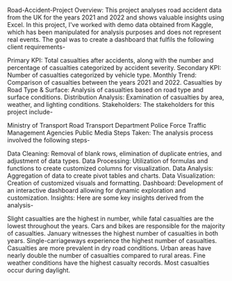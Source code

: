 Road-Accident-Project
Overview:
This project analyses road accident data from the UK for the years 2021 and 2022 and shows valuable insights using Excel. In this project, I've worked with demo data obtained from Kaggle, which has been manipulated for analysis purposes and does not represent real events. The goal was to create a dashboard that fulfils the following client requirements-

Primary KPI: Total casualties after accidents, along with the number and percentage of casualties categorized by accident severity.
Secondary KPI: Number of casualties categorized by vehicle type.
Monthly Trend: Comparison of casualties between the years 2021 and 2022.
Casualties by Road Type & Surface: Analysis of casualties based on road type and surface conditions.
Distribution Analysis: Examination of casualties by area, weather, and lighting conditions.
Stakeholders:
The stakeholders for this project include-

Ministry of Transport
Road Transport Department
Police Force
Traffic Management Agencies
Public
Media
Steps Taken:
The analysis process involved the following steps-

Data Cleaning: Removal of blank rows, elimination of duplicate entries, and adjustment of data types.
Data Processing: Utilization of formulas and functions to create customized columns for visualization.
Data Analysis: Aggregation of data to create pivot tables and charts.
Data Visualization: Creation of customized visuals and formatting.
Dashboard: Development of an interactive dashboard allowing for dynamic exploration and customization.
Insights:
Here are some key insights derived from the analysis-

Slight casualties are the highest in number, while fatal casualties are the lowest throughout the years.
Cars and bikes are responsible for the majority of casualties.
January witnesses the highest number of casualties in both years.
Single-carriageways experience the highest number of casualties.
Casualties are more prevalent in dry road conditions.
Urban areas have nearly double the number of casualties compared to rural areas.
Fine weather conditions have the highest casualty records.
Most casualties occur during daylight.
